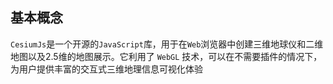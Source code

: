 ## 基本概念

`CesiumJs`是一个开源的`JavaScript`库，用于在`Web`浏览器中创建三维地球仪和二维地图以及2.5维的地图展示。它利用了 `WebGL` 技术，可以在不需要插件的情况下，为用户提供丰富的交互式三维地理信息可视化体验